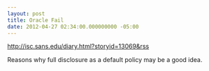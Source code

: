 ```yaml
---
layout: post
title: Oracle Fail
date: 2012-04-27 02:34:00.000000000 -05:00
---
```

http://isc.sans.edu/diary.html?storyid=13069&rss

Reasons why full disclosure as a default policy may be a good idea.
